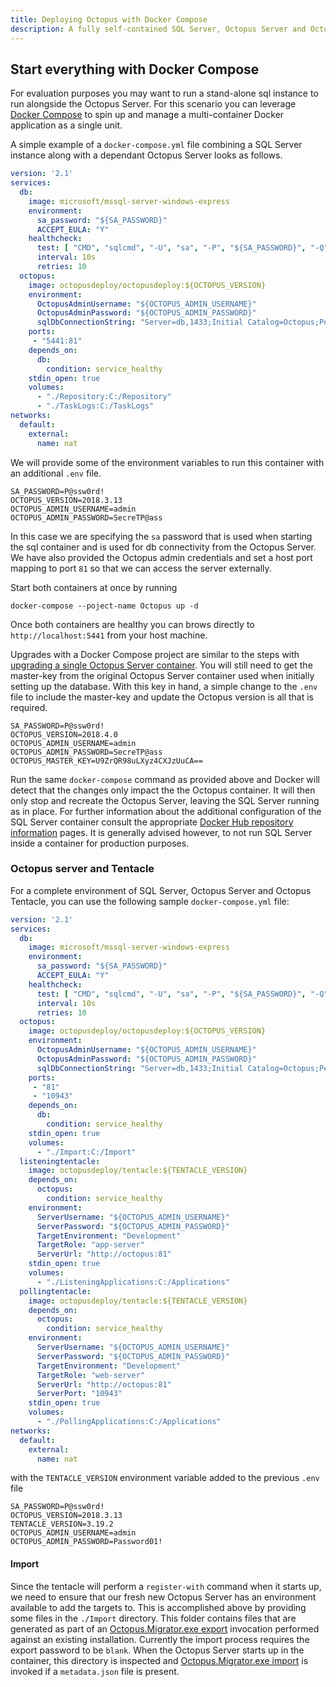 ```yaml
---
title: Deploying Octopus with Docker Compose
description: A fully self-contained SQL Server, Octopus Server and Octopus Tentacle can be provisioned through Docker Compose
---
```


## Start everything with Docker Compose
For evaluation purposes you may want to run a stand-alone sql instance to run alongside the Octopus Server. For this scenario you can leverage [Docker Compose](https://docs.docker.com/compose/overview/) to spin up and manage a multi-container Docker application as a single unit.

A simple example of a `docker-compose.yml` file combining a SQL Server instance along with a dependant Octopus Server looks as follows.

```YAML
version: '2.1'
services:
  db:
    image: microsoft/mssql-server-windows-express
    environment:
      sa_password: "${SA_PASSWORD}"
      ACCEPT_EULA: "Y"
    healthcheck:
      test: [ "CMD", "sqlcmd", "-U", "sa", "-P", "${SA_PASSWORD}", "-Q", "select 1" ]
      interval: 10s
      retries: 10
  octopus:
    image: octopusdeploy/octopusdeploy:${OCTOPUS_VERSION}
    environment:
      OctopusAdminUsername: "${OCTOPUS_ADMIN_USERNAME}"
      OctopusAdminPassword: "${OCTOPUS_ADMIN_PASSWORD}"
      sqlDbConnectionString: "Server=db,1433;Initial Catalog=Octopus;Persist Security Info=False;User ID=sa;Password=${SA_PASSWORD};MultipleActiveResultSets=False;Connection Timeout=30;"
    ports:
     - "5441:81"
    depends_on:
      db:
        condition: service_healthy
    stdin_open: true
    volumes:
      - "./Repository:C:/Repository"
      - "./TaskLogs:C:/TaskLogs"
networks:
  default:
    external:
      name: nat
```

We will provide some of the environment variables to run this container with an additional `.env` file.

```
SA_PASSWORD=P@ssw0rd!
OCTOPUS_VERSION=2018.3.13
OCTOPUS_ADMIN_USERNAME=admin
OCTOPUS_ADMIN_PASSWORD=SecreTP@ass
```

In this case we are specifying the `sa` password that is used when starting the sql container and is used for db connectivity from the Octopus Server. We have also provided the Octopus admin credentials and set a host port mapping to port `81` so that we can access the server externally.

Start both containers at once by running

```
docker-compose --poject-name Octopus up -d
```

Once both containers are healthy you can brows directly to `http://localhost:5441` from your host machine.

Upgrades with a Docker Compose project are similar to the steps with [upgrading a single Octopus Server container](./octopus-server-container.md). You will still need to get the master-key from the original Octopus Server container used when initially setting up the database. With this key in hand, a simple change to the `.env` file to include the master-key and update the Octopus version is all that is required.

```
SA_PASSWORD=P@ssw0rd!
OCTOPUS_VERSION=2018.4.0
OCTOPUS_ADMIN_USERNAME=admin
OCTOPUS_ADMIN_PASSWORD=SecreTP@ass
OCTOPUS_MASTER_KEY=U9ZrQR98uLXyz4CXJzUuCA==
```

Run the same `docker-compose` command as provided above and Docker will detect that the changes only impact the the Octopus container. It will then only stop and recreate the Octopus Server, leaving the SQL Server running as in place. For further information about the additional configuration of the SQL Server container consult the appropriate [Docker Hub repository information](https://hub.docker.com/r/microsoft/mssql-server-windows-express/) pages. It is generally advised however, to not run SQL Server inside a container for production purposes.

### Octopus server and Tentacle
For a complete environment of SQL Server, Octopus Server and Octopus Tentacle, you can use the following sample `docker-compose.yml` file:

```yml
version: '2.1'
services:
  db:
    image: microsoft/mssql-server-windows-express
    environment:
      sa_password: "${SA_PASSWORD}"
      ACCEPT_EULA: "Y"
    healthcheck:
      test: [ "CMD", "sqlcmd", "-U", "sa", "-P", "${SA_PASSWORD}", "-Q", "select 1" ]
      interval: 10s
      retries: 10
  octopus:
    image: octopusdeploy/octopusdeploy:${OCTOPUS_VERSION}
    environment:
      OctopusAdminUsername: "${OCTOPUS_ADMIN_USERNAME}"
      OctopusAdminPassword: "${OCTOPUS_ADMIN_PASSWORD}"
      sqlDbConnectionString: "Server=db,1433;Initial Catalog=Octopus;Persist Security Info=False;User ID=sa;Password=${SA_PASSWORD};MultipleActiveResultSets=False;Connection Timeout=30;"
    ports:
     - "81"
     - "10943"
    depends_on:
      db:
        condition: service_healthy
    stdin_open: true
    volumes:
      - "./Import:C:/Import"
  listeningtentacle:
    image: octopusdeploy/tentacle:${TENTACLE_VERSION}
    depends_on:
      octopus:
        condition: service_healthy
    environment:
      ServerUsername: "${OCTOPUS_ADMIN_USERNAME}"
      ServerPassword: "${OCTOPUS_ADMIN_PASSWORD}"
      TargetEnvironment: "Development"
      TargetRole: "app-server"
      ServerUrl: "http://octopus:81"
    stdin_open: true
    volumes:
      - "./ListeningApplications:C:/Applications"
  pollingtentacle:
    image: octopusdeploy/tentacle:${TENTACLE_VERSION}
    depends_on:
      octopus:
        condition: service_healthy
    environment:
      ServerUsername: "${OCTOPUS_ADMIN_USERNAME}"
      ServerPassword: "${OCTOPUS_ADMIN_PASSWORD}"
      TargetEnvironment: "Development"
      TargetRole: "web-server"
      ServerUrl: "http://octopus:81"
      ServerPort: "10943"
    stdin_open: true
    volumes:
      - "./PollingApplications:C:/Applications"
networks:
  default:
    external:
      name: nat
```

with the `TENTACLE_VERSION` environment variable added to the previous `.env` file

```
SA_PASSWORD=P@ssw0rd!
OCTOPUS_VERSION=2018.3.13
TENTACLE_VERSION=3.19.2
OCTOPUS_ADMIN_USERNAME=admin
OCTOPUS_ADMIN_PASSWORD=Password01!
```

#### Import
Since the tentacle will perform a `register-with` command when it starts up, we need to ensure that our fresh new Octopus Server has an environment available to add the targets to. This is accomplished above by providing some files in the `./Import` directory. This folder contains files that are generated as part of an [Octopus.Migrator.exe export](https://octopus.com/docs/api-and-integration/octopus.migrator.exe-command-line) invocation performed against an existing installation. Currently the import process requires the export password to be `blank`. When the Octopus Server starts up in the container, this directory is inspected and [Octopus.Migrator.exe import](https://octopus.com/docs/api-and-integration/octopus.migrator.exe-command-line/migrator-import) is invoked if a `metadata.json` file is present.